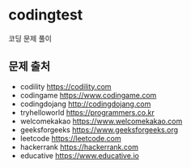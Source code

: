 # codingtest

코딩 문제 풀이

## 문제 출처

- codility <https://codility.com>
- codingame <https://www.codingame.com>
- codingdojang <http://codingdojang.com>
- tryhelloworld <https://programmers.co.kr>
- welcomekakao <https://www.welcomekakao.com>
- geeksforgeeks <https://www.geeksforgeeks.org>
- leetcode <https://leetcode.com>
- hackerrank <https://hackerrank.com>
- educative <https://www.educative.io>
